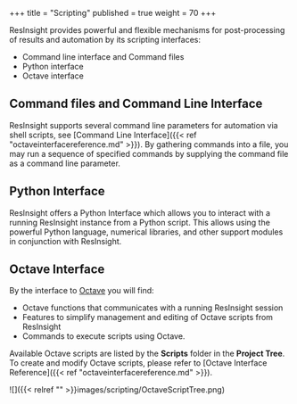 +++
title = "Scripting"
published = true
weight = 70
+++


ResInsight provides powerful and flexible mechanisms for post-processing of results and automation by its scripting interfaces:

- Command line interface and Command files
- Python interface
- Octave interface

## Command files and Command Line Interface
ResInsight supports several command line parameters for automation via shell scripts, see 
[Command Line Interface]({{< ref "octaveinterfacereference.md" >}}). 
By gathering commands into a file, you may run a sequence of specified commands by supplying the command file as a command line parameter. 

## Python Interface
ResInsight offers a Python Interface which allows you to interact with a running ResInsight instance from a Python script. 
This allows using the powerful Python language, numerical libraries, and other support modules in conjunction with ResInsight.

## Octave Interface
By the interface to [Octave](http://www.gnu.org/software/octave/ "Octave") you will find:

- Octave functions that communicates with a running ResInsight session
- Features to simplify management and editing of Octave scripts from ResInsight
- Commands to execute scripts using Octave.  

Available Octave scripts are listed by the **Scripts** folder in the **Project Tree**. 
To create and modify Octave scripts, please refer to  [Octave Interface Reference]({{< ref "octaveinterfacereference.md" >}}).

![]({{< relref "" >}}images/scripting/OctaveScriptTree.png)

